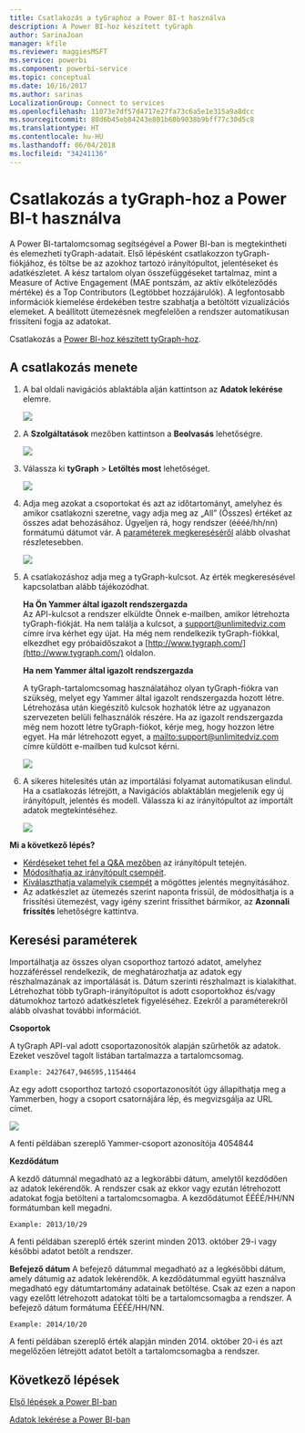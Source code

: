 ```yaml
---
title: Csatlakozás a tyGraphoz a Power BI-t használva
description: A Power BI-hoz készített tyGraph
author: SarinaJoan
manager: kfile
ms.reviewer: maggiesMSFT
ms.service: powerbi
ms.component: powerbi-service
ms.topic: conceptual
ms.date: 10/16/2017
ms.author: sarinas
LocalizationGroup: Connect to services
ms.openlocfilehash: 11073e7df57d4717e27fa73c6a5e1e315a9a8dcc
ms.sourcegitcommit: 80d6b45eb84243e801b60b9038b9bff77c30d5c8
ms.translationtype: HT
ms.contentlocale: hu-HU
ms.lasthandoff: 06/04/2018
ms.locfileid: "34241136"
---
```

# <a name="connect-to-tygraph--with-power-bi"></a>Csatlakozás a tyGraph-hoz a Power BI-t használva
A Power BI-tartalomcsomag segítségével a Power BI-ban is megtekintheti és elemezheti tyGraph-adatait. Első lépésként csatlakozzon tyGraph-fiókjához, és töltse be az azokhoz tartozó irányítópultot, jelentéseket és adatkészletet. A kész tartalom olyan összefüggéseket tartalmaz, mint a Measure of Active Engagement (MAE pontszám, az aktív elköteleződés mértéke) és a Top Contributors (Legtöbbet hozzájárulók). A legfontosabb információk kiemelése érdekében testre szabhatja a betöltött vizualizációs elemeket.  A beállított ütemezésnek megfelelően a rendszer automatikusan frissíteni fogja az adatokat.

Csatlakozás a [Power BI-hoz készített tyGraph-hoz](https://app.powerbi.com/getdata/services/tygraph).

## <a name="how-to-connect"></a>A csatlakozás menete
1. A bal oldali navigációs ablaktábla alján kattintson az **Adatok lekérése** elemre.
   
   ![](media/service-connect-to-tygraph/getdata.png)
2. A **Szolgáltatások** mezőben kattintson a **Beolvasás** lehetőségre.
   
   ![](media/service-connect-to-tygraph/services.png)
3. Válassza ki **tyGraph** \> **Letöltés most** lehetőséget.
   
   ![](media/service-connect-to-tygraph/tygraph.png)
4. Adja meg azokat a csoportokat és azt az időtartományt, amelyhez és amikor csatlakozni szeretne, vagy adja meg az „All” (Összes) értéket az összes adat behozásához. Ügyeljen rá, hogy rendszer (éééé/hh/nn) formátumú dátumot vár. A [paraméterek megkereséséről](#FindingParams) alább olvashat részletesebben.
   
   ![](media/service-connect-to-tygraph/parameters.png)
5. A csatlakozáshoz adja meg a tyGraph-kulcsot. Az érték megkeresésével kapcsolatban alább tájékozódhat.
   
    **Ha Ön Yammer által igazolt rendszergazda**  
    Az API-kulcsot a rendszer elküldte Önnek e-mailben, amikor létrehozta tyGraph-fiókját. Ha nem találja a kulcsot, a support@unlimitedviz.com címre írva kérhet egy újat. Ha még nem rendelkezik tyGraph-fiókkal, elkezdhet egy próbaidőszakot a [http://www.tygraph.com/](http://www.tygraph.com/) oldalon. 
   
    **Ha nem Yammer által igazolt rendszergazda**
   
    A tyGraph-tartalomcsomag használatához olyan tyGraph-fiókra van szükség, melyet egy Yammer által igazolt rendszergazda hozott létre. Létrehozása után kiegészítő kulcsok hozhatók létre az ugyanazon szervezeten belüli felhasználók részére. Ha az igazolt rendszergazda még nem hozott létre tyGraph-fiókot, kérje meg, hogy hozzon létre egyet. Ha már létrehozott egyet, a <mailto:support@unlimitedviz.com> címre küldött e-mailben tud kulcsot kérni.
   
    ![](media/service-connect-to-tygraph/creds.png)
6. A sikeres hitelesítés után az importálási folyamat automatikusan elindul. Ha a csatlakozás létrejött, a Navigációs ablaktáblán megjelenik egy új irányítópult, jelentés és modell. Válassza ki az irányítópultot az importált adatok megtekintéséhez.
   
    ![](media/service-connect-to-tygraph/dashboard.png)

**Mi a következő lépés?**

* [Kérdéseket tehet fel a Q&A mezőben](power-bi-q-and-a.md) az irányítópult tetején.
* [Módosíthatja az irányítópult csempéit](service-dashboard-edit-tile.md).
* [Kiválaszthatja valamelyik csempét](service-dashboard-tiles.md) a mögöttes jelentés megnyitásához.
* Az adatkészlet az ütemezés szerint naponta frissül, de módosíthatja is a frissítési ütemezést, vagy igény szerint frissíthet bármikor, az **Azonnali frissítés** lehetőségre kattintva.

<a name="FindingParams"></a>

## <a name="finding-parameters"></a>Keresési paraméterek
Importálhatja az összes olyan csoporthoz tartozó adatot, amelyhez hozzáféréssel rendelkezik, de meghatározhatja az adatok egy részhalmazának az importálását is. Dátum szerinti részhalmazt is kialakíthat. Létrehozhat több tyGraph-irányítópultot is adott csoportokhoz és/vagy dátumokhoz tartozó adatkészletek figyeléséhez. Ezekről a paraméterekről alább olvashat további információt.

**Csoportok**

A tyGraph API-val adott csoportazonosítók alapján szűrhetők az adatok. Ezeket veszővel tagolt listában tartalmazza a tartalomcsomag. 

    Example: 2427647,946595,1154464


Az egy adott csoporthoz tartozó csoportazonosítót úgy állapíthatja meg a Yammerben, hogy a csoport csatornájára lép, és megvizsgálja az URL címet.

![](media/service-connect-to-tygraph/yammer.png)

A fenti példában szereplő Yammer-csoport azonosítója 4054844

**Kezdődátum**

A kezdő dátumnál megadható az a legkorábbi dátum, amelytől kezdődően az adatok lekérendők. A rendszer csak az ekkor vagy ezután létrehozott adatokat fogja betölteni a tartalomcsomagba. A kezdődátumot ÉÉÉÉ/HH/NN formátumban kell megadni. 

    Example: 2013/10/29

A fenti példában szereplő érték szerint minden 2013. október 29-i vagy későbbi adatot betölt a rendszer. 

**Befejező dátum** A befejező dátummal megadható az a legkésőbbi dátum, amely dátumig az adatok lekérendők. A kezdődátummal együtt használva megadható egy dátumtartomány adatainak betöltése. Csak az ezen a napon vagy ezelőtt létrehozott adatokat tölti be a tartalomcsomagba a rendszer. A befejező dátum formátuma ÉÉÉÉ/HH/NN. 

    Example: 2014/10/20

A fenti példában szereplő érték alapján minden 2014. október 20-i és azt megelőzően létrejött adatot betölt a tartalomcsomagba a rendszer. 

## <a name="next-steps"></a>Következő lépések
[Első lépések a Power BI-ban](service-get-started.md)

[Adatok lekérése a Power BI-ban](service-get-data.md)

